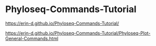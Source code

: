 # Phyloseq-Commands-Tutorial

 https://erin-d.github.io/Phyloseq-Commands-Tutorial/
 
 https://erin-d.github.io/Phyloseq-Commands-Tutorial/Phyloseq-Plot-General-Commands.html
